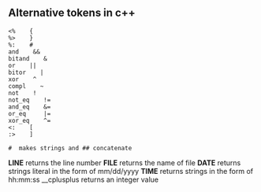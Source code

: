 Alternative tokens in c++
--------------------------------------
    <%    {
    %>    }
    %:    #
    and    &&
    bitand    &
    or    ||
    bitor    |
    xor    ^
    compl    ~
    not    !
    not_eq    !=
    and_eq    &=
    or_eq     |=
    xor_eq    ^=
    <:    [
    :>    ]

    #  makes strings and ## concatenate

__LINE__ returns the line number 
__FILE__ returns the name of file
__DATE__  returns strings literal in the form of mm/dd/yyyy
__TIME__ returns strings in the form of hh:mm:ss
__cplusplus   returns an integer value